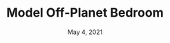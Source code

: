 ---
layout: project
title: Model Off-Planet Bedroom
date: May 4, 2021
desc: An off-planet bedroom that focuses on the simplicity of a room. The room itself is structred like a hexagon to represent the odd off-planet feeling. 
category: model
#cta:
  #title: Google Me!
  #url: https://www.google.com/search?q=grace
thumb: /images/portfolio/mod3.jpg
images:
  - image:
    url: /images/portfolio/mod1.jpg
    desc: Top View of Working Model
  - image:
    url: /images/portfolio/mod2.jpg
    desc: Front View of Working Model
  - image:
    url: /images/portfolio/mod3.jpg
    desc: Front View of Final Model
  - image:
    url: /images/portfolio/mod4.jpg
    desc: Outside of Model
  - image:
    url: /images/portfolio/wood.jpg
    desc: Detail Image of the Wood Bed
---